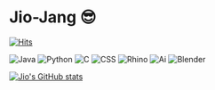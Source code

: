 # Jio-Jang 😎

[![Hits](https://hits.seeyoufarm.com/api/count/incr/badge.svg?url=https%3A%2F%2Fgithub.com%2Fjjgit20%2FJio-Jang&count_bg=%2357B9FF&title_bg=%235B6672&icon=&icon_color=%23E7E7E7&title=hits&edge_flat=false)](https://hits.seeyoufarm.com)

![Java](https://img.shields.io/badge/Java-007396.svg?&style=for-the-badge&logo=Java&logoColor=white)
![Python](https://img.shields.io/badge/Python-3776AB.svg?&style=for-the-badge&logo=Python&logoColor=white)
![C](https://img.shields.io/badge/C-A8B9CC.svg?&style=for-the-badge&logo=C&logoColor=white)
![CSS](https://img.shields.io/badge/css3-1572B6.svg?&style=for-the-badge&logo=css3&logoColor=white)
![Rhino](https://img.shields.io/badge/rhinoceros-801010.svg?&style=for-the-badge&logo=rhinoceros&logoColor=white)
![Ai](https://img.shields.io/badge/adobeillustrator-FF9A00.svg?&style=for-the-badge&logo=adobeillustrator&logoColor=white)
![Blender](https://img.shields.io/badge/Blender-F5792A.svg?&style=for-the-badge&logo=Blender&logoColor=white)


[![Jio's GitHub stats](https://github-readme-stats.vercel.app/api?username=anuraghazra)](https://github.com/anuraghazra/github-readme-stats)
